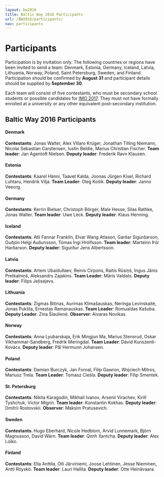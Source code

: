 ```yaml
---
layout: bw2016
title: Baltic Way 2016 Participants
url: /BW2016/participants/
nav: participants
---
```


# Participants

Participation is by invitation only.
The following countries or regions have been invited
to send a team:
Denmark, Estonia, Germany, Iceland, Latvia, Lithuania, 
Norway, Poland, Saint Petersburg, Sweden, and Finland.
Participation should be confirmed by **August 31** and
participant details should be supplied by **September 30**.

Each team will consist of five contestants, who 
must be secondary school students or possible candidates for 
[IMO 2017](http://www.imo2017.org.br/).
They must not have formally enrolled at a university or 
any other equivalent post-secondary institution. 

<h2>Baltic Way 2016 Participants</h2>

<h4>Denmark</h4>

<b>Contestants</b>: Jonas Walter, Alex Villaro Kr&uuml;ger, Jonathan Tilling Niemann, Nicolai Sebastian Carstensen, Iustin Beldie, Marius Christian Fischer. <b>Team leader</b>: Jan Agentoft Nielsen. <b>Deputy leader</b>: Frederik Ravn Klausen.

<h4>Estonia</h4>
<b>Contestants</b>: Kaarel Hänni, Taavet Kalda, Joonas Jürgen Kisel, Richard Luhtaru, Hendrik Vilja. <b>Team Leader</b>: Oleg Ko&scaron;ik. <b>Deputy leader</b>: Janno Veeorg.

<h4>Germany</h4>

<b>Contestants</b>: Kerrin Bielser,  Christoph Börger,  Male Hesse,  Silas Rathke,  Jonas Walter. <b>Team leader</b>: Uwe Leck. <b>Deputy leader</b>: Klaus Henning.

<h4>Iceland</h4>

<b>Contestants</b>: Atli Fannar Frankl&#x00ED;n, Elvar Wang Atlason, Gar&#x00F0;ar Sigur&#x00F0;arson, Gu&#x00F0;j&#x00F3;n Helgi Au&#x00F0;unsson, Tómas Ingi Hr&#x00F3;lfsson. <b>Team leader</b>: Marteinn &#x00DE;&#x00F3;r Har&#x00F0;arson. <b>Deputy leader</b>: Sigur&#x00F0;ur Jens Albertsson.

<h4>Latvia</h4>

<b>Contestants</b>: Artem Ubaidullaev, Reinis Cirpons, Raitis R&#x016b;si&#x0146;&scaron;, Ingus J&#x0101;nis Pretkalni&#x0146;&scaron;, Aleksandrs Zajakins. <b>Team Leader</b>: M&#x0101;ris Valdats. <b>Deputy leader</b>: Filips Je&#x013C;isejevs. 

<h4>Lithuania</h4>

<b>Contestants</b>: Zigmas Bitinas, Aurimas Klima&scaron;auskas, Neringa Levinskait&#x0117;, Jonas Puk&scaron;ta, Ernestas Ramanauskas. <b>Team Leader</b>: Romualdas Ka&scaron;uba. <b>Deputy Leader</b>: Zina &Scaron;iaulien&#x0117;. <b>Observer</b>: Aivaras Novikas.

<h4>Norway</h4>

<b>Contestants</b>: Anna Lyubarskaja, Erik Mingjun Ma, Marius Stensrud, Oskar Vikhammar-Sandberg, Fredrik Meringdal. <b>Team Leader</b>: D&aacute;vid Kunszenti-Kov&aacute;cs. <b>Deputy leader</b>: Pål Hermunn Johansen.

<h4>Poland</h4>

<b>Contestants</b>: Damian Burczyk, Jan Fornal, Filip Gawron, Wojciech Mitros, Mariusz Trela. <b>Team Leader</b>: Tomasz Cieśla. <b>Deputy leader</b>: Filip Smentek. 

<h4>St. Petersburg</h4>

<b>Contestants</b>: Nikita Karagodin, Mikhail Ivanov, Arsenii Virachev, Kirill Tyshchuk, Victor Migrin. <b>Team leader</b>: Konstantin Kokhas. <b>Deputy leader</b>: Dmitrii Rostovskii. <b>Observer</b>: Maksim Pratusevich.

<h4>Sweden</h4>

<b>Contestants</b>: Hugo Eberhard, Nicole Hedblom, Arvid Lunnemark, Björn Magnusson, David Wärn. <b>Team leader</b>: Qimh Xantcha. <b>Deputy leader</b>: Alex Loiko.

<h4>Finland</h4>

<b>Contestants</b>: Ella Anttila, Olli Järviniemi, Joose Lehtinen, Jesse Nieminen, Antti Röyskö. <b>Team leader</b>: Lauri Hallila. <b>Deputy leader</b>: Otte Heinävaara.
